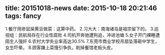 title: 20151018-news
date: 2015-10-18 20:21:46
tags: fancy
---

1.餐厅用掺鼠屎黄豆做菜：这算中药。
2.习大大：南海诸岛是祖宗留下的。
3.巡视组：民航局存在行业性腐败
4.司机开奔驰遭狗追，冲进池塘
5.女子开门裸睡遭陌生人强奸
6.农村大学失业率高达30.5%
7.东莞市商业学校吊扇坠落砸中学生，女生吓晕。
8.顾客嫌上菜慢引争执，削掉餐馆老板头皮。
